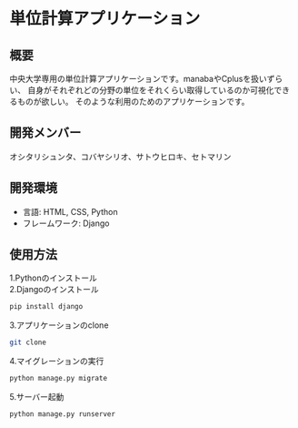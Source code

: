# 単位計算アプリケーション
## 概要
中央大学専用の単位計算アプリケーションです。manabaやCplusを扱いずらい、
自身がそれぞれどの分野の単位をそれくらい取得しているのか可視化できるものが欲しい。
そのような利用のためのアプリケーションです。

## 開発メンバー
オシタリシュンタ、コバヤシリオ、サトウヒロキ、セトマリン

## 開発環境
- 言語: HTML, CSS, Python
- フレームワーク: Django

## 使用方法
1.Pythonのインストール<br>
2.Djangoのインストール<br>
```bash
pip install django
```
3.アプリケーションのclone
```bash
git clone 
```
4.マイグレーションの実行
```bash
python manage.py migrate
```

5.サーバー起動
```bash
python manage.py runserver
```
